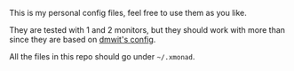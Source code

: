 This is my personal config files, feel free to use them as you like.

They are tested with 1 and 2 monitors, but they should work with more than since they are based on [dmwit's config](https://wiki.haskell.org/Xmonad/Config_archive/dmwit%27s_xmonad.hs).

All the files in this repo should go under `~/.xmonad`.
